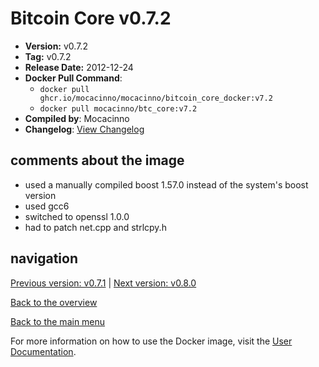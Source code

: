 # Bitcoin Core v0.7.2

- **Version:** v0.7.2
- **Tag:** v0.7.2
- **Release Date:** 2012-12-24
- **Docker Pull Command**:
  - `docker pull ghcr.io/mocacinno/mocacinno/bitcoin_core_docker:v7.2`
  - `docker pull mocacinno/btc_core:v7.2`
- **Compiled by**: Mocacinno
- **Changelog**: [View Changelog](https://github.com/bitcoin/bitcoin/blob/v0.7.2/doc/release-notes.txt)

## comments about the image

- used a manually compiled boost 1.57.0 instead of the system's boost version
- used gcc6
- switched to openssl 1.0.0
- had to patch net.cpp and strlcpy.h

## navigation

[Previous version: v0.7.1](./v7.1.md) | [Next version: v0.8.0](./v8.0.md)

[Back to the overview](./Readme.md)

[Back to the main menu](../Readme.md)

For more information on how to use the Docker image, visit the [User Documentation](../userdocs/Readme.md).

<!-- Google tag (gtag.js) -->
<script async src="https://www.googletagmanager.com/gtag/js?id=G-BPC6NC6FF9"></script>
<script>
  window.dataLayer = window.dataLayer || [];
  function gtag(){dataLayer.push(arguments);}
  gtag('js', new Date());

  gtag('config', 'G-BPC6NC6FF9');
</script>
